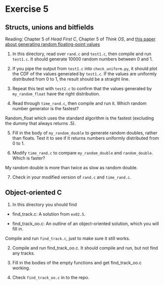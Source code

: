# Exercise 5
## Structs, unions and bitfields

Reading: Chapter 5 of *Head First C*, Chapter 5 of *Think OS*, and
[this paper about generating random floating-point
values](http://allendowney.com/research/rand/downey07randfloat.pdf)


1) In this directory, read over `rand.c` and `test1.c`, then
compile and run `test1.c`.  It should generate 10000 random numbers
between 0 and 1.

2) If you pipe the output from `test1.c` into `check_uniform.py`, it should
plot the CDF of the values generated by `test1.c`.  If the values
are uniformly distributed from 0 to 1, the result should be a straight
line.

3) Repeat this test with `test2.c` to confirm that the values generated
by `my_random_float` have the right distribution.

4) Read through `time_rand.c`, then compile and run it.  Which
random number generator is the fastest?

Random_float which uses the standard algorithm is the fastest (excluding the dummy that always returns .5).

5) Fill in the body of `my_random_double` to generate random doubles,
rather than floats.  Test it to see if it
returns numbers uniformly distributed from 0 to 1.

6) Modify `time_rand.c` to compare `my_random_double` and
`random_double`.  Which is faster?

My random double is more than twice as slow as random double.

7) Check in your modified version of `rand.c` and `time_rand.c`.


## Object-oriented C

1) In this directory you should find

*  find_track.c: A solution from `ex02.5`.

*  find_track_oo.c: An outline of an object-oriented solution, which you will fill in.

Compile and run `find_track.c`, just to make sure it still works.

2) Compile and run find_track_oo.c.  It should compile and run, but
not find any tracks.

3) Fill in the bodies of the empty functions and get find_track_oo.c working.

4) Check `find_track_oo.c` in to the repo.
